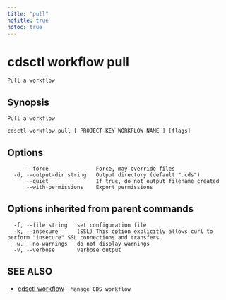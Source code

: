 ```yaml
---
title: "pull"
notitle: true
notoc: true
---
```

# cdsctl workflow pull

`Pull a workflow`

## Synopsis

`Pull a workflow`

```
cdsctl workflow pull [ PROJECT-KEY WORKFLOW-NAME ] [flags]
```

## Options

```
      --force               Force, may override files
  -d, --output-dir string   Output directory (default ".cds")
      --quiet               If true, do not output filename created
      --with-permissions    Export permissions
```

## Options inherited from parent commands

```
  -f, --file string   set configuration file
  -k, --insecure      (SSL) This option explicitly allows curl to perform "insecure" SSL connections and transfers.
  -w, --no-warnings   do not display warnings
  -v, --verbose       verbose output
```

## SEE ALSO

* [cdsctl workflow](/docs/components/cdsctl/workflow/)	 - `Manage CDS workflow`

